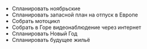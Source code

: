 * Спланировать ноябрьские
* Спланировать запасной план на отпуск в Европе
* Собрать мотоцикл
* Собрать в Горе видеонаблюдение через интернет
* Спланировать Новый Год
* Спланировать будущее жильё